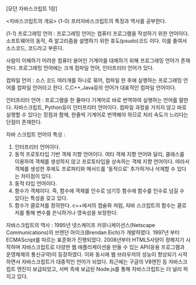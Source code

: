 [모던 자바스크립트 1장]

<자바스크립트의 개요>
(1-0)
프러자바스크립트의 특징과 역사를 공부한다.

(1-1)
프로그래밍 언어 : 프로그래밍 언어는 컴퓨터 프로그램을 작성하기 위한 언어이다. 소프트웨어의 동작, 즉 알고리즘을 설명하기 위한 휴도(psudo)코드 이다. 이를 줄여서 소스코드, 코드라고 부른다.

사람이 이해하기 어려운 컴퓨터 용어인 기계어를 대체하기 위해 프로그래밍 언어가 존재한다. 프로그래밍 언어에는 크게 컴파일 언어, 인터프리터 언어가 있다.

컴파일 언어 : 소스 코드 여러개를 하나로 묶어, 컴파일 한 후에 실행하는 프로그래밍 언어를 컴파일 언어라고 한다. C,C++,Java등의 언어가 대표적인 컴파일 언어이다.

인터프리터 언어 : 프로그램을 한 줄마다 기계어로 바로 번역하여 실행하는 언어를 말한다. 자바스크립트, Python등이 인터프리터 언어이다. 컴파일 과정을 거치지 않고 바로 실행할 수 있다는 장점과 함께, 한줄씩 기계어로 번역해야 하므로 처리 속도가 느리다는 단점이 존재한다.

자바 스크립트 언어의 특성 :
1. 인터프리터 언어이다.
2. 동적 프로토타입 기반 객체 지향 언어이다.
여타 객체 지향 언어와 달리, 클래스를 이용하여 객체를 생성하지 않고 프로토타입을 상속하는 객체 지향 언어이다. 따라서 객체를 생성한 후에도 프로퍼티와 메서드를 '동적으로' 추가하거나 삭제할 수 있다는 차이점이 있다.
3. 동적 타입 언어이다.
4. 함수가 객체이다.
즉, 함수에 객체를 인수로 넘기듯 함수에 함수를 인수로 넘길 수 있다는 특성을 갖고 있다.
5. 함수가 클로저를 정의한다. c++에서의 캡슐화 처럼, 자바 스크립트의 함수는 클로저를 통해 변수를 은닉하거나 영속성을 보장한다.

자바스크립트의 역사 :
1995년 넷스케이프 커뮤니케이션스(Netscape Communications)의 브렌던 아이크(Brendan Eich)가 개발하였다. 1997년 부터 ECMAScript를 따르는 표준화가 진행되었다. 2008년부터 HTML5사양이 정해지기 시작하며 자바스크립트로 다양한 웹 애플리케이션을 만들 수 있는 API(응용 프로그램과 운영체제의 통신규약)이 등장하였다. 이와 동시에 웹 브라우저의 성능이 향상되기 시작하면서 자바스크립트가 대중적인 언어가 되었다.
최근에는 구글의 V8엔진 등 자바스크립트 엔진이 보급되었고, 서버 측에 보급된 Node.js를 통해 자바스크립트는 더 널리 퍼지고 있다.